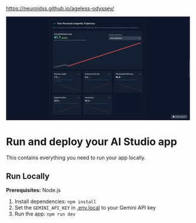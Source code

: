 https://neuroidss.github.io/ageless-odyssey/

![Your Personal Longevity Trajectory](https://github.com/neuroidss/ageless-odyssey/blob/main/Screenshot%20from%202025-07-13%2011-21-09.png?raw=true)

# Run and deploy your AI Studio app

This contains everything you need to run your app locally.

## Run Locally

**Prerequisites:**  Node.js


1. Install dependencies:
   `npm install`
2. Set the `GEMINI_API_KEY` in [.env.local](.env.local) to your Gemini API key
3. Run the app:
   `npm run dev`
